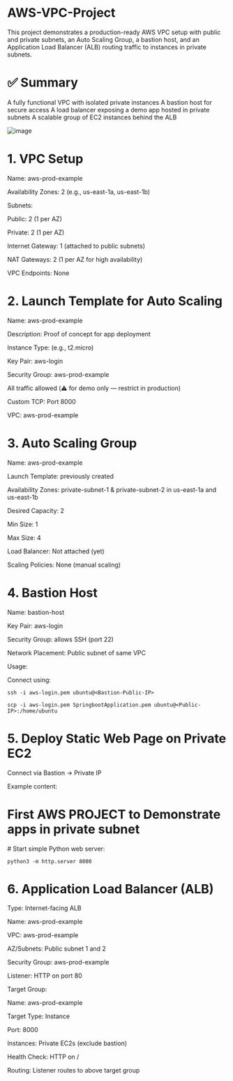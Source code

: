 # AWS-VPC-Project
This project demonstrates a production-ready AWS VPC setup with public and private subnets, an Auto Scaling Group, a bastion host, and an Application Load Balancer (ALB) routing traffic to instances in private subnets.
# ✅ Summary
A fully functional VPC with isolated private instances
A bastion host for secure access
A load balancer exposing a demo app hosted in private subnets
A scalable group of EC2 instances behind the ALB


![image](https://github.com/user-attachments/assets/2546b3d7-e57d-41dd-8bcf-2e634f377834)



# 1. VPC Setup
Name: aws-prod-example

Availability Zones: 2 (e.g., us-east-1a, us-east-1b)

Subnets:

Public: 2 (1 per AZ)

Private: 2 (1 per AZ)

Internet Gateway: 1 (attached to public subnets)

NAT Gateways: 2 (1 per AZ for high availability)

VPC Endpoints: None
# 2. Launch Template for Auto Scaling
Name: aws-prod-example

Description: Proof of concept for app deployment

Instance Type: (e.g., t2.micro)

Key Pair: aws-login

Security Group: aws-prod-example

All traffic allowed (⚠️ for demo only — restrict in production)

Custom TCP: Port 8000

VPC: aws-prod-example

# 3. Auto Scaling Group
Name: aws-prod-example

Launch Template: previously created

Availability Zones: private-subnet-1 & private-subnet-2 in us-east-1a and us-east-1b

Desired Capacity: 2

Min Size: 1

Max Size: 4

Load Balancer: Not attached (yet)

Scaling Policies: None (manual scaling)

# 4. Bastion Host
Name: bastion-host

Key Pair: aws-login

Security Group: allows SSH (port 22)

Network Placement: Public subnet of same VPC

Usage:

Connect using:
```
ssh -i aws-login.pem ubuntu@<Bastion-Public-IP>
```

```
scp -i aws-login.pem SpringbootApplication.pem ubuntu@<Public-IP>:/home/ubuntu
```

# 5. Deploy Static Web Page on Private EC2
Connect via Bastion → Private IP

Example content:
<!DOCTYPE html>
<html>
<body>
  <h1>First AWS PROJECT to Demonstrate apps in private subnet</h1>
</body>
</html>
# Start simple Python web server:

```
python3 -m http.server 8000
```
# 6. Application Load Balancer (ALB)
Type: Internet-facing ALB

Name: aws-prod-example

VPC: aws-prod-example

AZ/Subnets: Public subnet 1 and 2

Security Group: aws-prod-example

Listener: HTTP on port 80

Target Group:

Name: aws-prod-example

Target Type: Instance

Port: 8000

Instances: Private EC2s (exclude bastion)

Health Check: HTTP on /

Routing: Listener routes to above target group


